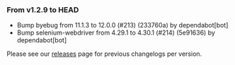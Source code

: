 ### From v1.2.9 to HEAD

- Bump byebug from 11.1.3 to 12.0.0 (#213) (233760a) by dependabot[bot]
- Bump selenium-webdriver from 4.29.1 to 4.30.1 (#214) (5e91636) by dependabot[bot]

Please see our [releases](https://github.com/devxiongmao/truckin-along/releases/) page for previous changelogs per version.

